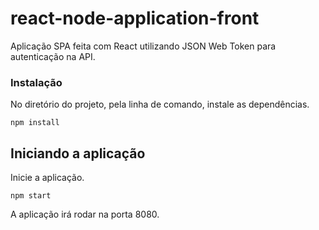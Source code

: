 # react-node-application-front

Aplicação SPA feita com React utilizando JSON Web Token para autenticação na API.

### Instalação

No diretório do projeto, pela linha de comando, instale as dependências.
```
npm install
```

## Iniciando a aplicação

Inicie a aplicação.
```
npm start
```

A aplicação irá rodar na porta 8080.



